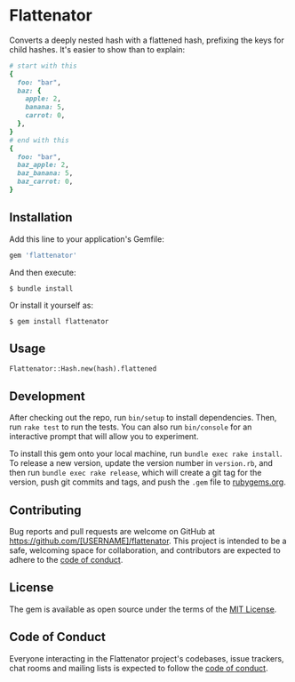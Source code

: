 # Flattenator

Converts a deeply nested hash with a flattened hash, prefixing the keys for child hashes. It's easier to show than to explain:

```ruby
# start with this
{
  foo: "bar",
  baz: {
    apple: 2,
    banana: 5,
    carrot: 0,
  },
}
# end with this
{
  foo: "bar",
  baz_apple: 2,
  baz_banana: 5,
  baz_carrot: 0,
}
```

## Installation

Add this line to your application's Gemfile:

```ruby
gem 'flattenator'
```

And then execute:

    $ bundle install

Or install it yourself as:

    $ gem install flattenator

## Usage

```
Flattenator::Hash.new(hash).flattened
```

## Development

After checking out the repo, run `bin/setup` to install dependencies. Then, run `rake test` to run the tests. You can also run `bin/console` for an interactive prompt that will allow you to experiment.

To install this gem onto your local machine, run `bundle exec rake install`. To release a new version, update the version number in `version.rb`, and then run `bundle exec rake release`, which will create a git tag for the version, push git commits and tags, and push the `.gem` file to [rubygems.org](https://rubygems.org).

## Contributing

Bug reports and pull requests are welcome on GitHub at https://github.com/[USERNAME]/flattenator. This project is intended to be a safe, welcoming space for collaboration, and contributors are expected to adhere to the [code of conduct](https://github.com/[USERNAME]/flattenator/blob/master/CODE_OF_CONDUCT.md).


## License

The gem is available as open source under the terms of the [MIT License](https://opensource.org/licenses/MIT).

## Code of Conduct

Everyone interacting in the Flattenator project's codebases, issue trackers, chat rooms and mailing lists is expected to follow the [code of conduct](https://github.com/[USERNAME]/flattenator/blob/master/CODE_OF_CONDUCT.md).
